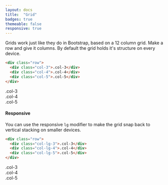 ```yaml
---
layout: docs
title:  "Grid"
badges: true
themeable: false
responsive: true
---
```

Grids work just like they do in Bootstrap, based on a 12 column grid. Make a row and give it columns. By default the grid holds it's structure on every device.

```html
<div class="row">
  <div class="col-3">.col-3</div>
  <div class="col-4">.col-4</div>
  <div class="col-5">.col-5</div>
</div>
```

<div class="row mb-4">
  <div class="col-3 border">.col-3</div>
  <div class="col-4 border">.col-4</div>
  <div class="col-5 border">.col-5</div>
</div>

#### Responsive
You can use the responsive <code>lg</code> modifier to make the grid snap back to vertical stacking on smaller devices.

```html
<div class="row">
  <div class="col-lg-3">.col-3</div>
  <div class="col-lg-4">.col-4</div>
  <div class="col-lg-5">.col-5</div>
</div>
```

<div class="row">
  <div class="col-lg-3 border">.col-3</div>
  <div class="col-lg-4 border">.col-4</div>
  <div class="col-lg-5 border">.col-5</div>
</div>
